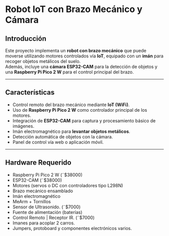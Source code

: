 # Robot IoT con Brazo Mecánico y Cámara

## Introducción

Este proyecto implementa un **robot con brazo mecánico** que puede moverse utilizando motores controlados vía **IoT**, equipado con un **imán** para recoger objetos metálicos del suelo.  
Además, incluye una **cámara ESP32-CAM** para la detección de objetos y una **Raspberry Pi Pico 2 W** para el control principal del brazo.

---

## Características

- Control remoto del brazo mecánico mediante **IoT (WiFi)**.  
- Uso de **Raspberry Pi Pico 2 W** como controlador principal de los motores.  
- Integración de **ESP32-CAM** para captura y procesamiento básico de imágenes.  
- Imán electromagnético para **levantar objetos metálicos**.  
- Detección automática de objetos con la cámara.  
- Panel de control vía web o aplicación móvil.  

---

## Hardware Requerido

- Raspberry Pi Pico 2 W (˜$38000)  
- ESP32-CAM (˜$38000) 
- Motores (servos o DC con controladores tipo L298N) 
- Brazo mecánico ensamblado  
- Imán electromagnético
- MeArm + Tornillos
- Sensor de Ultrasonido. (˜$7000)  
- Fuente de alimentación (baterías) 
- Control Remoto | Receptor IR. (˜$7000)
- Imanes para acoplar 2 carros. 
- Jumpers, protoboard y componentes electrónicos varios. 

